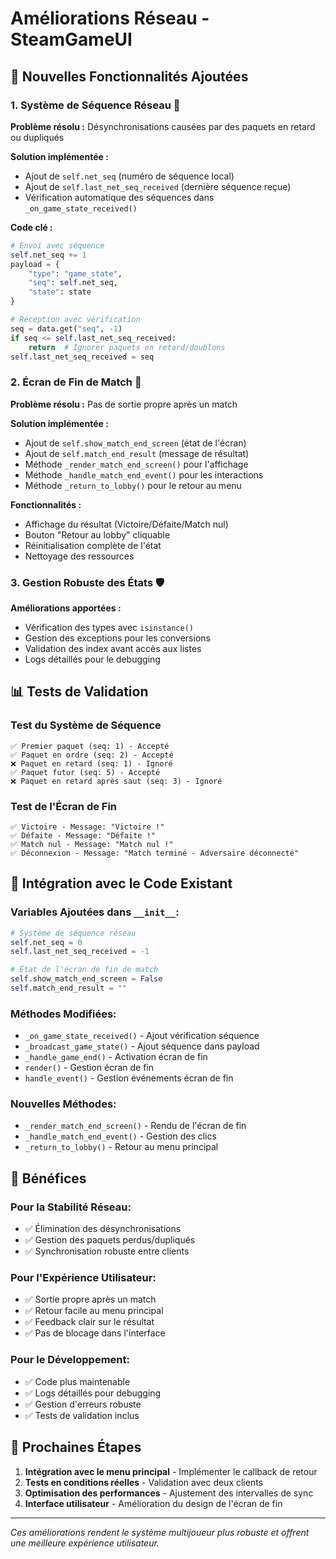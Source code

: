 # Améliorations Réseau - SteamGameUI

## 🚀 Nouvelles Fonctionnalités Ajoutées

### 1. **Système de Séquence Réseau** 🔢

**Problème résolu :** Désynchronisations causées par des paquets en retard ou dupliqués

**Solution implémentée :**
- Ajout de `self.net_seq` (numéro de séquence local)
- Ajout de `self.last_net_seq_received` (dernière séquence reçue)
- Vérification automatique des séquences dans `_on_game_state_received()`

**Code clé :**
```python
# Envoi avec séquence
self.net_seq += 1
payload = {
    "type": "game_state",
    "seq": self.net_seq,
    "state": state
}

# Réception avec vérification
seq = data.get("seq", -1)
if seq <= self.last_net_seq_received:
    return  # Ignorer paquets en retard/doublons
self.last_net_seq_received = seq
```

### 2. **Écran de Fin de Match** 🏁

**Problème résolu :** Pas de sortie propre après un match

**Solution implémentée :**
- Ajout de `self.show_match_end_screen` (état de l'écran)
- Ajout de `self.match_end_result` (message de résultat)
- Méthode `_render_match_end_screen()` pour l'affichage
- Méthode `_handle_match_end_event()` pour les interactions
- Méthode `_return_to_lobby()` pour le retour au menu

**Fonctionnalités :**
- Affichage du résultat (Victoire/Défaite/Match nul)
- Bouton "Retour au lobby" cliquable
- Réinitialisation complète de l'état
- Nettoyage des ressources

### 3. **Gestion Robuste des États** 🛡️

**Améliorations apportées :**
- Vérification des types avec `isinstance()`
- Gestion des exceptions pour les conversions
- Validation des index avant accès aux listes
- Logs détaillés pour le debugging

## 📊 Tests de Validation

### Test du Système de Séquence
```
✅ Premier paquet (seq: 1) - Accepté
✅ Paquet en ordre (seq: 2) - Accepté
❌ Paquet en retard (seq: 1) - Ignoré
✅ Paquet futur (seq: 5) - Accepté
❌ Paquet en retard après saut (seq: 3) - Ignoré
```

### Test de l'Écran de Fin
```
✅ Victoire - Message: "Victoire !"
✅ Défaite - Message: "Défaite !"
✅ Match nul - Message: "Match nul !"
✅ Déconnexion - Message: "Match terminé - Adversaire déconnecté"
```

## 🔧 Intégration avec le Code Existant

### Variables Ajoutées dans `__init__`:
```python
# Système de séquence réseau
self.net_seq = 0
self.last_net_seq_received = -1

# État de l'écran de fin de match
self.show_match_end_screen = False
self.match_end_result = ""
```

### Méthodes Modifiées:
- `_on_game_state_received()` - Ajout vérification séquence
- `_broadcast_game_state()` - Ajout séquence dans payload
- `_handle_game_end()` - Activation écran de fin
- `render()` - Gestion écran de fin
- `handle_event()` - Gestion événements écran de fin

### Nouvelles Méthodes:
- `_render_match_end_screen()` - Rendu de l'écran de fin
- `_handle_match_end_event()` - Gestion des clics
- `_return_to_lobby()` - Retour au menu principal

## 🎯 Bénéfices

### Pour la Stabilité Réseau:
- ✅ Élimination des désynchronisations
- ✅ Gestion des paquets perdus/dupliqués
- ✅ Synchronisation robuste entre clients

### Pour l'Expérience Utilisateur:
- ✅ Sortie propre après un match
- ✅ Retour facile au menu principal
- ✅ Feedback clair sur le résultat
- ✅ Pas de blocage dans l'interface

### Pour le Développement:
- ✅ Code plus maintenable
- ✅ Logs détaillés pour debugging
- ✅ Gestion d'erreurs robuste
- ✅ Tests de validation inclus

## 🚀 Prochaines Étapes

1. **Intégration avec le menu principal** - Implémenter le callback de retour
2. **Tests en conditions réelles** - Validation avec deux clients
3. **Optimisation des performances** - Ajustement des intervalles de sync
4. **Interface utilisateur** - Amélioration du design de l'écran de fin

---

*Ces améliorations rendent le système multijoueur plus robuste et offrent une meilleure expérience utilisateur.*
